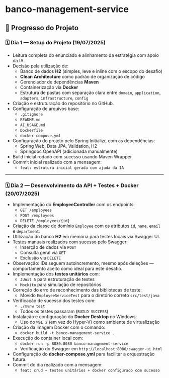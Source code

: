 # banco-management-service

## 📌 Progresso do Projeto

### 🗓️ Dia 1 — Setup do Projeto (19/07/2025)
- Leitura completa do enunciado e alinhamento da estratégia com apoio da IA.
- Decisão pela utilização de:
  - Banco de dados **H2** (simples, leve e inline com o escopo do desafio)
  - **Clean Architecture** como padrão de organização de código
  - Gerenciador de dependências **Maven**
  - Containerização via **Docker**
  - Estrutura de pastas com separação clara entre `domain`, `application`, `adapters`, `infrastructure`, `config`
- Criação e estruturação do repositório no GitHub.
- Configuração de arquivos base:
  - `.gitignore`
  - `README.md`
  - `AI_USAGE.md`
  - `Dockerfile`
  - `docker-compose.yml`
- Configuração do projeto pelo Spring Initializr, com as dependências:
  - Spring Web, Data JPA, Validation, H2
  - Springdoc OpenAPI (adicionada manualmente)
- Build inicial rodado com sucesso usando Maven Wrapper.
- Commit inicial realizado com a mensagem:
  - `feat: estrutura inicial gerada com ajuda da IA`

---

### 🗓️ Dia 2 — Desenvolvimento da API + Testes + Docker (20/07/2025)
- Implementação do **EmployeeController** com os endpoints:
  - `GET /employees`
  - `POST /employees`
  - `DELETE /employees/{id}`
- Criação da classe de domínio `Employee` com os atributos `id`, `name`, `email` e `department`.
- Utilização do banco **H2** em memória para testes locais via Swagger UI.
- Testes manuais realizados com sucesso pelo Swagger:
  - Inserção de dados via `POST`
  - Consulta geral via `GET`
  - Exclusão via `DELETE`
- Observação: IDs seguem autoincremento, mesmo após deleções — comportamento aceito como ideal para este desafio.
- Implementação dos **testes unitários** com:
  - `JUnit 5` para estruturação de testes
  - `Mockito` para simulação de repositórios
- Correção do erro de reconhecimento das bibliotecas de teste:
  - Movido `EmployeeServiceTest` para o diretório correto `src/test/java`
- Verificação de sucesso dos testes com:
  - `./mvnw test`
  - Todos os testes passaram (`BUILD SUCCESS`)
- Instalação e configuração do **Docker Desktop** no Windows:
  - Uso do `WSL 2` (em vez do Hyper-V) como ambiente de virtualização
- Criação da imagem Docker com o comando:
  - `docker build -t banco-management-service .`
- Execução do container local com:
  - `docker run -p 8080:8080 banco-management-service`
  - Verificação do Swagger em `http://localhost:8080/swagger-ui.html`
- Configuração do **docker-compose.yml** para facilitar a orquestração futura.
- Commit do dia realizado com a mensagem:
  - `feat: crud + testes unitários + docker configurado com sucesso`
